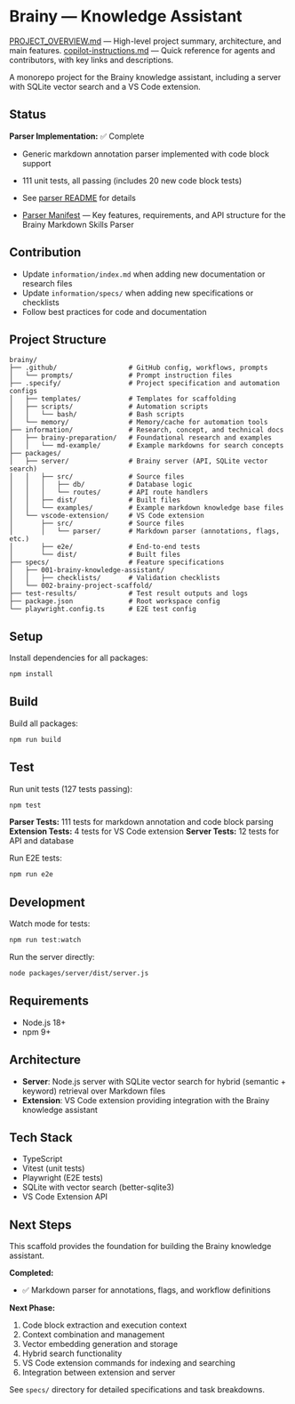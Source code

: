 # Brainy — Knowledge Assistant


[PROJECT_OVERVIEW.md](./PROJECT_OVERVIEW.md) — High-level project summary, architecture, and main features.
[copilot-instructions.md](.github/copilot-instructions.md) — Quick reference for agents and contributors, with key links and descriptions.

A monorepo project for the Brainy knowledge assistant, including a server with SQLite vector search and a VS Code extension.

## Status

**Parser Implementation:** ✅ Complete
- Generic markdown annotation parser implemented with code block support
- 111 unit tests, all passing (includes 20 new code block tests)
- See [parser README](./packages/vscode-extension/src/parser/README.md) for details

- [Parser Manifest](./manifest.md) — Key features, requirements, and API structure for the Brainy Markdown Skills Parser

## Contribution

- Update `information/index.md` when adding new documentation or research files
- Update `information/specs/` when adding new specifications or checklists
- Follow best practices for code and documentation

## Project Structure

```
brainy/
├── .github/                  # GitHub config, workflows, prompts
│   └── prompts/              # Prompt instruction files
├── .specify/                 # Project specification and automation configs
│   ├── templates/            # Templates for scaffolding
│   ├── scripts/              # Automation scripts
│   │   └── bash/             # Bash scripts
│   └── memory/               # Memory/cache for automation tools
├── information/              # Research, concept, and technical docs
│   ├── brainy-preparation/   # Foundational research and examples
│   │   └── md-example/       # Example markdowns for search concepts
├── packages/
│   ├── server/               # Brainy server (API, SQLite vector search)
│   │   ├── src/              # Source files
│   │   │   ├── db/           # Database logic
│   │   │   └── routes/       # API route handlers
│   │   ├── dist/             # Built files
│   │   └── examples/         # Example markdown knowledge base files
│   └── vscode-extension/     # VS Code extension
│       ├── src/              # Source files
│       │   └── parser/       # Markdown parser (annotations, flags, etc.)
│       ├── e2e/              # End-to-end tests
│       └── dist/             # Built files
├── specs/                    # Feature specifications
│   ├── 001-brainy-knowledge-assistant/
│   │   ├── checklists/       # Validation checklists
│   └── 002-brainy-project-scaffold/
├── test-results/             # Test result outputs and logs
├── package.json              # Root workspace config
└── playwright.config.ts      # E2E test config
```

## Setup

Install dependencies for all packages:

```bash
npm install
```

## Build

Build all packages:

```bash
npm run build
```

## Test

Run unit tests (127 tests passing):

```bash
npm test
```

**Parser Tests:** 111 tests for markdown annotation and code block parsing
**Extension Tests:** 4 tests for VS Code extension
**Server Tests:** 12 tests for API and database

Run E2E tests:

```bash
npm run e2e
```

## Development

Watch mode for tests:

```bash
npm run test:watch
```

Run the server directly:

```bash
node packages/server/dist/server.js
```

## Requirements

- Node.js 18+
- npm 9+

## Architecture

- **Server**: Node.js server with SQLite vector search for hybrid (semantic + keyword) retrieval over Markdown files
- **Extension**: VS Code extension providing integration with the Brainy knowledge assistant

## Tech Stack

- TypeScript
- Vitest (unit tests)
- Playwright (E2E tests)
- SQLite with vector search (better-sqlite3)
- VS Code Extension API

## Next Steps

This scaffold provides the foundation for building the Brainy knowledge assistant. 

**Completed:**
- ✅ Markdown parser for annotations, flags, and workflow definitions

**Next Phase:**

1. Code block extraction and execution context
2. Context combination and management
3. Vector embedding generation and storage
4. Hybrid search functionality
3. VS Code extension commands for indexing and searching
4. Integration between extension and server

See `specs/` directory for detailed specifications and task breakdowns.
